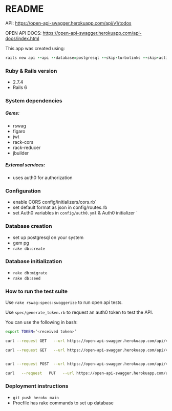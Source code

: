 # README

API:
https://open-api-swagger.herokuapp.com/api/v1/todos 

OPEN API DOCS:
https://open-api-swagger.herokuapp.com/api-docs/index.html

This app was created using:
```ruby
rails new api --api --database=postgresql --skip-turbolinks --skip-action-text --skip-action-mailbox --skip-action-mailer --skip-action-cable --skip-javascript
```


### Ruby & Rails version
  * 2.7.4
  * Rails 6

### System dependencies
##### Gems:
  * rswag
  * figaro 
  * jwt 
  * rack-cors
  * rack-reducer
  * jbuilder
##### External services:
  * uses auth0 for authorization

### Configuration
- enable CORS config/initializers/cors.rb`
- set default format as json in config/routes.rb
- set Auth0 variables in `config/auth0.yml` & Auth0 initializer
`
### Database creation
  * set up postgresql on your system
  * gem pg
  * `rake db:create`

### Database initialization
  * `rake db:migrate`
  * `rake db:seed`

### How to run the test suite
 Use `rake rswag:specs:swaggerize` to run open api tests.

 Use `spec/generate_token.rb` to request an auth0 token to test the API.

 You can use the following in bash:
```bash
export TOKEN=‘<received token>’

curl --request GET   --url https://open-api-swagger.herokuapp.com/api/v1/todos   --header "authorization: Bearer $TOKEN"   --header 'content-type: application/json'

curl --request GET   --url https://open-api-swagger.herokuapp.com/api/v1/todos/5   --header "authorization: Bearer $TOKEN"   --header 'content-type: application/json'


curl --request POST  --url https://open-api-swagger.herokuapp.com/api/v1/todos   --header "authorization: Bearer $TOKEN"   --header 'content-type: application/json'  --data '{ "api_v1_todo": { "task": "terminar dibujo" } }'

curl   --request   PUT   --url https://open-api-swagger.herokuapp.com/api/v1/todos/5   --header "authorization: Bearer $TOKEN"   --header 'content-type: application/json'  --data '{ api_v1_todo": { "task": "hacer mate" } }'
```

### Deployment instructions
  * `git push heroku main`
  * Procfile has rake commands to set up database


